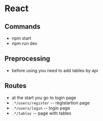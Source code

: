 # React

## Commands

- npm start
- npm run dev

## Preprocessing

- before using you need to add tables by api

## Routes

- at the start you go to login page
- ```.*/users/register``` -- registartion page
- ```.*/users/login``` -- login page
- ```.*/tables``` -- page with tables

